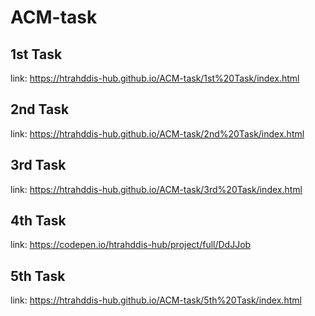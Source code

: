 # ACM-task

## 1st Task
link: https://htrahddis-hub.github.io/ACM-task/1st%20Task/index.html

## 2nd Task
link: https://htrahddis-hub.github.io/ACM-task/2nd%20Task/index.html

## 3rd Task
link: https://htrahddis-hub.github.io/ACM-task/3rd%20Task/index.html

## 4th Task
link: https://codepen.io/htrahddis-hub/project/full/DdJJob

## 5th Task
link: https://htrahddis-hub.github.io/ACM-task/5th%20Task/index.html
